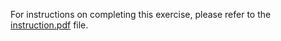 For instructions on completing this exercise, please refer to the [instruction.pdf](instruction.pdf) file.
